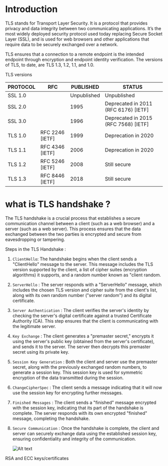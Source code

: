 # Introduction

TLS stands for Transport Layer Security. It is a protocol that provides privacy and data integrity between two communicating applications. It’s the most widely deployed security protocol used today replacing Secure Socket Layer (SSL), and is used for web browsers and other applications that require data to be securely exchanged over a network.

TLS ensures that a connection to a remote endpoint is the intended endpoint through encryption and endpoint identity verification. The versions of TLS, to date, are TLS 1.3, 1.2, 1.1, and 1.0.

TLS versions

| PROTOCOL | RFC                   | PUBLISHED | STATUS                             |
|----------|-----------------------|-----------|------------------------------------|
| SSL 1.0  |                       | Unpublished| Unpublished                        |
| SSL 2.0  |                       | 1995      | Deprecated in 2011 (RFC 6176) [IETF] |
| SSL 3.0  |                       | 1996      | Deprecated in 2015 (RFC 7568) [IETF] |
| TLS 1.0  | RFC 2246 [IETF]      | 1999      | Deprecation in 2020               |
| TLS 1.1  | RFC 4346 [IETF]      | 2006      | Deprecation in 2020               |
| TLS 1.2  | RFC 5246 [IETF]      | 2008      | Still secure                       |
| TLS 1.3  | RFC 8446 [IETF]      | 2018      | Still secure                       |


# what is TLS handshake ? 

The TLS handshake is a crucial process that establishes a secure communication channel between a client (such as a web browser) and a server (such as a web server). This process ensures that the data exchanged between the two parties is encrypted and secure from eavesdropping or tampering.


Steps in the TLS Handshake : 
1. `ClientHello`: The handshake begins when the client sends a "ClientHello" message to the server. This message includes the TLS version supported by the client, a list of cipher suites (encryption algorithms) it supports, and a random number known as "client random.
2. `ServerHello` : The server responds with a "ServerHello" message, which includes the chosen TLS version and cipher suite from the client's list, along with its own random number ("server random") and its digital certificate.
3. `Server Authentication` : The client verifies the server's identity by checking the server's digital certificate against a trusted Certificate Authority (CA). This step ensures that the client is communicating with the legitimate server.
4. `Key Exchange` : The client generates a "premaster secret," encrypts it using the server's public key (obtained from the server's certificate), and sends it to the server. The server then decrypts this premaster secret using its private key.
5. `Session Key Generation` : Both the client and server use the premaster secret, along with the previously exchanged random numbers, to generate a session key. This session key is used for symmetric encryption of the data transmitted during the session.
6. `ChangeCipherSpec` : The client sends a message indicating that it will now use the session key for encrypting further messages.
7. `Finished Messages` : The client sends a "finished" message encrypted with the session key, indicating that its part of the handshake is complete. The server responds with its own encrypted "finished" message, completing the handshake.
8. `Secure Communication` : Once the handshake is complete, the client and server can securely exchange data using the established session key, ensuring confidentiality and integrity of the communication.

   

   ![Alt text](https://aboutssl.org/wp-content/uploads/2020/03/ssl-handshake-10-steps.svg)



RSA and ECC keys/certificates






